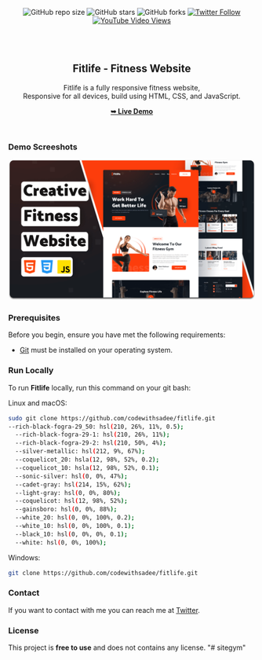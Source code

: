 <div align="center">
  
  ![GitHub repo size](https://img.shields.io/github/repo-size/codewithsadee/fitlife)
  ![GitHub stars](https://img.shields.io/github/stars/codewithsadee/fitlife?style=social)
  ![GitHub forks](https://img.shields.io/github/forks/codewithsadee/fitlife?style=social)
  [![Twitter Follow](https://img.shields.io/twitter/follow/codewithsadee?style=social)](https://twitter.com/intent/follow?screen_name=codewithsadee)
  [![YouTube Video Views](https://img.shields.io/youtube/views/dmif_yP7cZw?style=social)](https://youtu.be/dmif_yP7cZw)

  <br />
  <br />

  <h2 align="center">Fitlife - Fitness Website</h2>

  Fitlife is a fully responsive fitness website, <br />Responsive for all devices, build using HTML, CSS, and JavaScript.

  <a href="https://codewithsadee.github.io/fitlife/"><strong>➥ Live Demo</strong></a>

</div>

<br />

### Demo Screeshots

![Fitlife Desktop Demo](./readme-images/desktop.png "Desktop Demo")

### Prerequisites

Before you begin, ensure you have met the following requirements:

* [Git](https://git-scm.com/downloads "Download Git") must be installed on your operating system.

### Run Locally

To run **Fitlife** locally, run this command on your git bash:

Linux and macOS:

```bash css
sudo git clone https://github.com/codewithsadee/fitlife.git
--rich-black-fogra-29_50: hsl(210, 26%, 11%, 0.5);
  --rich-black-fogra-29-1: hsl(210, 26%, 11%);
  --rich-black-fogra-29-2: hsl(210, 50%, 4%);
  --silver-metallic: hsl(212, 9%, 67%);
  --coquelicot_20: hsla(12, 98%, 52%, 0.2);
  --coquelicot_10: hsla(12, 98%, 52%, 0.1);
  --sonic-silver: hsl(0, 0%, 47%);
  --cadet-gray: hsl(214, 15%, 62%);
  --light-gray: hsl(0, 0%, 80%);
  --coquelicot: hsl(12, 98%, 52%);
  --gainsboro: hsl(0, 0%, 88%);
  --white_20: hsl(0, 0%, 100%, 0.2);
  --white_10: hsl(0, 0%, 100%, 0.1);
  --black_10: hsl(0, 0%, 0%, 0.1);
  --white: hsl(0, 0%, 100%);

```

Windows:

```bash
git clone https://github.com/codewithsadee/fitlife.git
```

### Contact

If you want to contact with me you can reach me at [Twitter](https://www.twitter.com/codewithsadee).

### License

This project is **free to use** and does not contains any license.
"# sitegym" 
